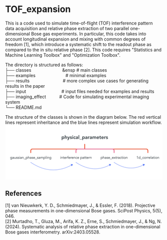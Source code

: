 # TOF_expansion
This is a code used to simulate time-of-flight (TOF) interference pattern data acquisition and relative phase extraction of two parallel one-dimensional Bose gas experiments. In particular, this code takes into account longitudinal expansion and mixing with common degrees of freedom [1], which introduce a systematic shift to the readout phase as compared to the in situ relative phase [2]. This code requires "Statistics and Machine Learning Toolbox" and "Optimization Toolbox". 

The directory is structured as follows: <br />
├── classes &emsp;&emsp;       &emsp;&ensp; &emsp;&ensp; &emsp;&ensp    # main classes  <br />
├── examples &emsp; &emsp;&ensp;   &emsp;&ensp; &emsp;&ensp;             # minimal examples <br />
├── results  &emsp;&emsp;&nbsp;&emsp;&ensp; &emsp;&ensp;&emsp;&ensp;     # more complex use cases for generating results in the paper <br />
├── input     &emsp;&ensp;&emsp;&nbsp;&emsp;&ensp;&emsp;&ensp; &emsp;&ensp; # input files needed for examples and results <br />
├── imaging_effect    &emsp;&ensp;&emsp;&nbsp;# Code for simulating experimental imaging system <br />
└── README.md <br />

The structure of the classes is shown in the diagram below. The red vertical lines represent inheritance and the blue lines represent simulation workflow.  <br/>
![class_structure](classes/class_structure.png)

## References
[1] van Nieuwkerk, Y. D., Schmiedmayer, J., & Essler, F. (2018). Projective phase measurements in one-dimensional Bose gases. SciPost Physics, 5(5), 046.<br/>
[2] Murtadho, T., Gluza, M., Arifa, K. Z., Erne, S., Schmiedmayer, J., & Ng, N. (2024). Systematic analysis of relative phase extraction in one-dimensional Bose gases interferometry. arXiv:2403.05528.
